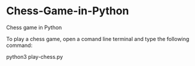 # Chess-Game-in-Python
Chess game in Python

To play a chess game, open a comand line terminal and type the following command:

python3 play-chess.py
